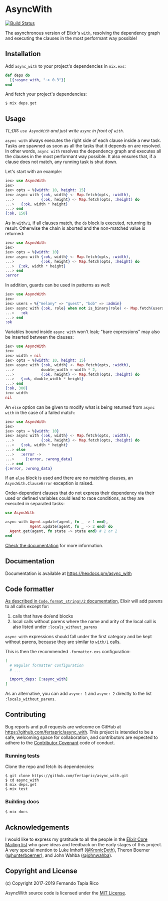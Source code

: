 # AsyncWith

[![Build Status](https://github.com/fertapric/async_with/workflows/CI/badge.svg)](https://github.com/fertapric/async_with/actions?query=workflow%3ACI)

The asynchronous version of Elixir's `with`, resolving the dependency graph and executing the clauses in the most performant way possible!

## Installation

Add `async_with` to your project's dependencies in `mix.exs`:

```elixir
def deps do
  [{:async_with, "~> 0.3"}]
end
```

And fetch your project's dependencies:

```shell
$ mix deps.get
```

## Usage

_TL;DR: `use AsyncWith` and just write `async` in front of `with`._

`async with` always executes the right side of each clause inside a new task. Tasks are spawned as soon as all the tasks that it depends on are resolved. In other words, `async with` resolves the dependency graph and executes all the clauses in the most performant way possible. It also ensures that, if a clause does not match, any running task is shut down.

Let's start with an example:

```elixir
iex> use AsyncWith
iex>
iex> opts = %{width: 10, height: 15}
iex> async with {:ok, width} <- Map.fetch(opts, :width),
...>            {:ok, height} <- Map.fetch(opts, :height) do
...>   {:ok, width * height}
...> end
{:ok, 150}
```

As in `with/1`, if all clauses match, the `do` block is executed, returning its result. Otherwise the chain is aborted and the non-matched value is returned:

```elixir
iex> use AsyncWith
iex>
iex> opts = %{width: 10}
iex> async with {:ok, width} <- Map.fetch(opts, :width),
...>            {:ok, height} <- Map.fetch(opts, :height) do
...>  {:ok, width * height}
...> end
:error
```

In addition, guards can be used in patterns as well:

```elixir
iex> use AsyncWith
iex>
iex> users = %{"melany" => "guest", "bob" => :admin}
iex> async with {:ok, role} when not is_binary(role) <- Map.fetch(users, "bob") do
...>   :ok
...> end
:ok
```

Variables bound inside `async with` won't leak; "bare expressions" may also be inserted between the clauses:

```elixir
iex> use AsyncWith
iex>
iex> width = nil
iex> opts = %{width: 10, height: 15}
iex> async with {:ok, width} <- Map.fetch(opts, :width),
...>            double_width = width * 2,
...>            {:ok, height} <- Map.fetch(opts, :height) do
...>   {:ok, double_width * height}
...> end
{:ok, 300}
iex> width
nil
```

An `else` option can be given to modify what is being returned from `async with` in the case of a failed match:

```elixir
iex> use AsyncWith
iex>
iex> opts = %{width: 10}
iex> async with {:ok, width} <- Map.fetch(opts, :width),
...>            {:ok, height} <- Map.fetch(opts, :height) do
...>   {:ok, width * height}
...> else
...>   :error ->
...>     {:error, :wrong_data}
...> end
{:error, :wrong_data}
```

If an `else` block is used and there are no matching clauses, an `AsyncWith.ClauseError` exception is raised.

Order-dependent clauses that do not express their dependency via their used or defined variables could lead to race conditions, as they are executed in separated tasks:

```elixir
use AsyncWith

async with Agent.update(agent, fn _ -> 1 end),
           Agent.update(agent, fn _ -> 2 end) do
  Agent.get(agent, fn state -> state end) # 1 or 2
end
```

[Check the documentation](https://hexdocs.pm/async_with) for more information.

## Documentation

Documentation is available at https://hexdocs.pm/async_with

## Code formatter

[As described in `Code.format_string!/2` documentation](https://hexdocs.pm/elixir/Code.html#format_string!/2-parens-and-no-parens-in-function-calls), Elixir will add parens to all calls except for:

1. calls that have do/end blocks
2. local calls without parens where the name and arity of the local call is also listed under `:locals_without_parens`

`async with` expressions should fall under the first category and be kept without parens, because they are similar to `with/1` calls.

This is then the recommended `.formatter.exs` configuration:

```elixir
[
  # Regular formatter configuration
  # ...

  import_deps: [:async_with]
]
```

As an alternative, you can add `async: 1` and `async: 2` directly to the list `:locals_without_parens`.

## Contributing

Bug reports and pull requests are welcome on GitHub at https://github.com/fertapric/async_with. This project is intended to be a safe, welcoming space for collaboration, and contributors are expected to adhere to the [Contributor Covenant](http://contributor-covenant.org) code of conduct.

### Running tests

Clone the repo and fetch its dependencies:

```shell
$ git clone https://github.com/fertapric/async_with.git
$ cd async_with
$ mix deps.get
$ mix test
```

### Building docs

```shell
$ mix docs
```

## Acknowledgements

I would like to express my gratitude to all the people in the [Elixir Core Mailing list](https://groups.google.com/forum/#!forum/elixir-lang-core) who gave ideas and feedback on the early stages of this project. A very special mention to Luke Imhoff ([@KronicDeth](https://github.com/KronicDeth)), Theron Boerner ([@hunterboerner](https://github.com/hunterboerner)), and John Wahba ([@johnwahba](https://github.com/johnwahba)).

## Copyright and License

(c) Copyright 2017-2019 Fernando Tapia Rico

AsyncWith source code is licensed under the [MIT License](LICENSE).
